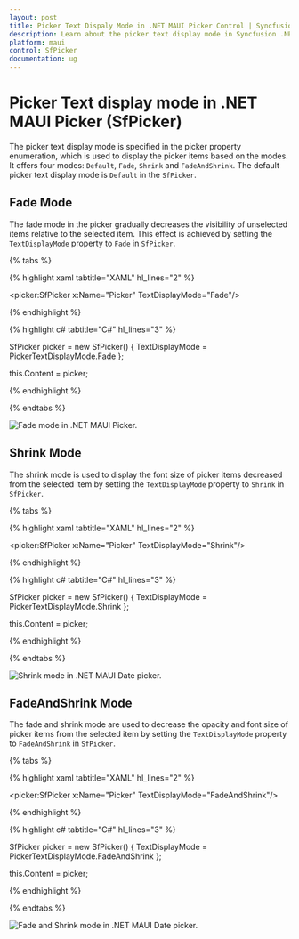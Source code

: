 ```yaml
---
layout: post
title: Picker Text Dispaly Mode in .NET MAUI Picker Control | Syncfusion
description: Learn about the picker text display mode in Syncfusion .NET MAUI Picker (SfPicker) control and its basic features.
platform: maui
control: SfPicker
documentation: ug
---
```


# Picker Text display mode in .NET MAUI Picker (SfPicker)

The picker text display mode is specified in the picker property enumeration, which is used to display the picker items based on the modes. It offers four modes: `Default`, `Fade`, `Shrink` and `FadeAndShrink`. The default picker text display mode is `Default` in the `SfPicker`.

## Fade Mode

The fade mode in the picker gradually decreases the visibility of unselected items relative to the selected item. This effect is achieved by setting the `TextDisplayMode` property to `Fade` in `SfPicker`.

{% tabs %}

{% highlight xaml tabtitle="XAML" hl_lines="2" %}

<picker:SfPicker x:Name="Picker"
                 TextDisplayMode="Fade"/>

{% endhighlight %}

{% highlight c# tabtitle="C#" hl_lines="3" %}

SfPicker picker = new SfPicker()
{
    TextDisplayMode = PickerTextDisplayMode.Fade
};

this.Content = picker;

{% endhighlight %}

{% endtabs %}

![Fade mode in .NET MAUI Picker.](images/text-display-mode/fade-mode.png)

## Shrink Mode

The shrink mode is used to display the font size of picker items decreased from the selected item by setting the `TextDisplayMode` property to `Shrink` in `SfPicker`.

{% tabs %}

{% highlight xaml tabtitle="XAML" hl_lines="2" %}

<picker:SfPicker x:Name="Picker"
                 TextDisplayMode="Shrink"/>

{% endhighlight %}

{% highlight c# tabtitle="C#" hl_lines="3" %}

SfPicker picker = new SfPicker()
{
    TextDisplayMode = PickerTextDisplayMode.Shrink
};

this.Content = picker;

{% endhighlight %}

{% endtabs %}

![Shrink mode in .NET MAUI Date picker.](images/text-display-mode/shrink-mode.png)

## FadeAndShrink Mode

The fade and shrink mode are used to decrease the opacity and font size of picker items from the selected item by setting the `TextDisplayMode` property to `FadeAndShrink` in `SfPicker`.

{% tabs %}

{% highlight xaml tabtitle="XAML" hl_lines="2" %}

<picker:SfPicker x:Name="Picker"
                 TextDisplayMode="FadeAndShrink"/>

{% endhighlight %}

{% highlight c# tabtitle="C#" hl_lines="3" %}

SfPicker picker = new SfPicker()
{
    TextDisplayMode = PickerTextDisplayMode.FadeAndShrink
};

this.Content = picker;

{% endhighlight %}

{% endtabs %}

![Fade and Shrink mode in .NET MAUI Date picker.](images/text-display-mode/fade-shrink-mode.png)
